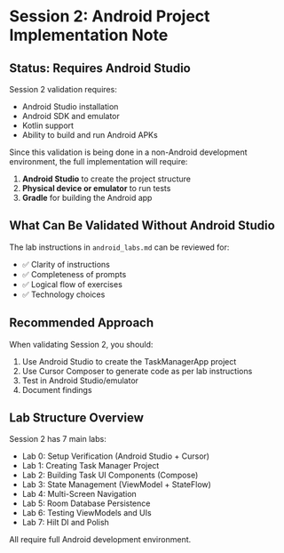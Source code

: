 # Session 2: Android Project Implementation Note

## Status: Requires Android Studio

Session 2 validation requires:
- Android Studio installation
- Android SDK and emulator
- Kotlin support
- Ability to build and run Android APKs

Since this validation is being done in a non-Android development environment, the full implementation will require:

1. **Android Studio** to create the project structure
2. **Physical device or emulator** to run tests
3. **Gradle** for building the Android app

## What Can Be Validated Without Android Studio

The lab instructions in `android_labs.md` can be reviewed for:
- ✅ Clarity of instructions
- ✅ Completeness of prompts
- ✅ Logical flow of exercises
- ✅ Technology choices

## Recommended Approach

When validating Session 2, you should:
1. Use Android Studio to create the TaskManagerApp project
2. Use Cursor Composer to generate code as per lab instructions
3. Test in Android Studio/emulator
4. Document findings

## Lab Structure Overview

Session 2 has 7 main labs:
- Lab 0: Setup Verification (Android Studio + Cursor)
- Lab 1: Creating Task Manager Project
- Lab 2: Building Task UI Components (Compose)
- Lab 3: State Management (ViewModel + StateFlow)
- Lab 4: Multi-Screen Navigation
- Lab 5: Room Database Persistence
- Lab 6: Testing ViewModels and UIs
- Lab 7: Hilt DI and Polish

All require full Android development environment.

